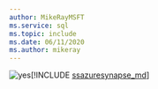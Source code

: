 ```yaml
---
author: MikeRayMSFT
ms.service: sql
ms.topic: include
ms.date: 06/11/2020
ms.author: mikeray
---
```


<Token>![yes](../media/yes-icon.png)[!INCLUDE [ssazuresynapse_md](../ssazuresynapse_md.md)]</Token>

